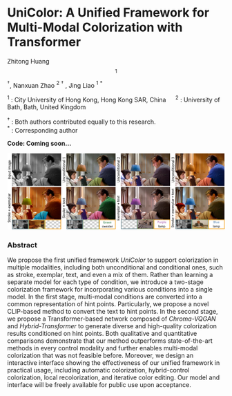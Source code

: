 # UniColor: A Unified Framework for Multi-Modal Colorization with Transformer

Zhitong Huang $$^1$$ $^\dagger$,  Nanxuan Zhao $^2$ $^\dagger$ ,  Jing Liao $^1$ $^*$

$^1$ : City University of Hong Kong, Hong Kong SAR, China &emsp; $^2$ : University of Bath, Bath, United Kingdom

$^\dagger$ : Both authors contributed equally to this research. <br />
$^*$ : Corresponding author

**Code: Coming soon...**

![description](figures/teaser.png)

### Abstract
We propose the first unified framework *UniColor* to support colorization in multiple modalities, including both unconditional and conditional ones, such as stroke, exemplar, text, and even a mix of them. Rather than learning a separate model for each type of condition, we introduce a two-stage colorization framework for incorporating various conditions into a single model. In the first stage, multi-modal conditions are converted into a common representation of hint points. Particularly, we propose a novel CLIP-based method to convert the text to hint points. In the second stage, we propose a Transformer-based network composed of *Chroma-VQGAN* and *Hybrid-Transformer* to generate diverse and high-quality colorization results conditioned on hint points. Both qualitative and quantitative comparisons demonstrate that our method outperforms state-of-the-art methods in every control modality and further enables multi-modal colorization that was not feasible before. Moreover, we design an interactive interface showing the effectiveness of our unified framework in practical usage, including automatic colorization, hybrid-control colorization, local recolorization, and iterative color editing. Our model and interface will be freely available for public use upon acceptance.
